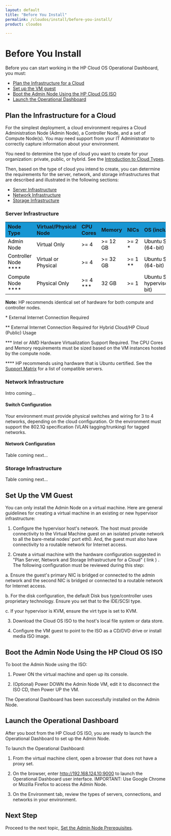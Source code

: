 ```yaml
---
layout: default
title: "Before You Install"
permalink: /cloudos/install/before-you-install/
product: cloudos

---
```


# Before You Install

Before you can start working in the HP Cloud OS Operational Dashboard, you must:

* [Plan the Infrastructure for a Cloud](#plan-the-infrastructure-for-a-cloud)
* [Set up the VM guest](#set-up-the-vm-guest)
* [Boot the Admin Node Using the HP Cloud OS ISO](#boot-the-admin-node-using-the-hp-cloud-iso)
* [Launch the Operational Dashboard](#launch-the-operational-dashboard)

## Plan the Infrastructure for a Cloud

For the simplest deployment, a cloud environment requires a Cloud Administration Node (Admin Node), a Controller Node, and a set of Compute Node(s). You may need support from your IT
Administrator to correctly capture information about your environment.

You need to determine the type of cloud you want to create for your organization: private, public, or hybrid. See the [Introduction to Cloud Types](/cloudos/cloudtypes/). 

Then, based on the type of cloud you intend to create, you can determine the requirements for the server, network, and storage infrastructures 
that are described and illustrated in the following sections:

* [Server Infrastructure](#server-infrastructure)
* [Network Infrastructure](#network-infrastructure)
* [Storage Infrastructure](#storage-infrastructure)

### Server Infrastructure

<table style="text-align: left; vertical-align: top;">

<tr style="background-color: #1796D3;">
<th>Node Type</th>
<th>Virtual/Physical Node</th>
<th>CPU Cores</th>
<th>Memory</th>
<th>NICs</th>
<th> <nobr>  OS (included as part of ISO)  </nobr></th>
</tr>

<tr style="background-color: white; color: black;">
<td> Admin Node </td>
<td> Virtual Only </td>
<td> >= 4</td>
<td> >= 12 GB </td>
<td> >= 2 * </td>
<td> Ubuntu Server 12.04 LTS (64-bit) </td>
</tr>

<tr style="background-color: white; color: black;">
<td> Controller Node **** </td>
<td> Virtual or Physical </td>
<td> >= 4 </td>
<td> >= 32 GB </td>
<td> >= 1 ** </td>
<td> Ubuntu Server 12.04 LTS (64-bit) </td>
</tr>		

<tr style="background-color: white; color: black;">
<td> Compute Node **** </td>
<td> Physical Only </td>
<td> >= 4 *** </td>
<td> 32 GB </td>
<td> >= 1 </td>
<td> Ubuntu Server running KVM hypervisor 12.04 LTS (64-bit) </td>
</tr>	

</table> 

**Note:** HP recommends identical set of hardware for both compute and controller nodes.

\* External Internet Connection Required

\*\* External Internet Connection Required for Hybrid Cloud/HP Cloud (Public) Usage

\*\*\* Intel or AMD Hardware Virtualization Support Required. The CPU Cores and Memory
requirements must be sized based on the VM instances hosted by the compute node.

\*\*\*\* HP recommends using hardware that is Ubuntu certified. See the [Support Matrix](/cloudos/supportmatrix/) for a list of compatible servers.

### Network Infrastructure

Intro coming...

#### Switch Configuration

Your environment must provide physical switches and wiring for 3 to 4 networks, depending on the cloud configuration. Or the environment must support the 802.1Q specification (VLAN
tagging/trunking) for tagged networks.

#### Network Configuration

Table coming next...

### Storage Infrastructure

Table coming next...


## Set Up the VM Guest

You can only install the Admin Node on a virtual machine. Here are general guidelines for creating a virtual machine in an existing or new hypervisor infrastructure:

1. Configure the hypervisor host's network. The host must provide connectivity to the Virtual Machine guest on an isolated private network to all the bare-metal nodes' port eth0. And, the guest must also have connectivity to a routable network for Internet access.

2. Create a virtual machine with the hardware configuration suggested in "Plan Server, Network and Storage Infrastructure for a Cloud" ( link ) . The following configuration must be
reviewed during this step:

 a. Ensure the guest's primary NIC is bridged or connected to the admin network and the second NIC is bridged or connected to a routable network for Internet access.

 b. For the disk configuration, the default Disk bus type/controller uses proprietary technology. Ensure you set that to the IDE/SCSI type.
 
 c. If your hypervisor is KVM, ensure the virt type is set to KVM.
 
3. Download the Cloud OS ISO to the host's local file system or data store.

4. Configure the VM guest to point to the ISO as a CD/DVD drive or install media ISO image. 

## Boot the Admin Node Using the HP Cloud OS ISO

To boot the Admin Node using the ISO:

1. Power ON the virtual machine and open up its console.

2. (Optional) Power DOWN the Admin Node VM, edit it to disconnect the ISO CD, then Power UP the VM.

The Operational Dashboard has been successfully installed on the Admin Node.

## Launch the Operational Dashboard

After you boot from the HP Cloud OS ISO, you are ready to launch the Operational Dashboard to set up the Admin Node.

To launch the Operational Dashboard:

1. From the virtual machine client, open a browser that does not have a proxy set.

2. On the browser, enter http://192.168.124.10:9000 to launch the Operational Dashboard user interface. IMPORTANT: Use Google Chrome or Mozilla Firefox to access the Admin Node.

3. On the Environment tab, review the types of servers, connections, and networks in your environment.

## Next Step

Proceed to the next topic, [Set the Admin Node Prerequisites](/cloudos/install/admin-node-prerequisites/).  

